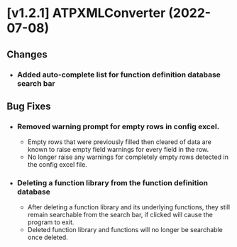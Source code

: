 # [v1.2.1] ATPXMLConverter (2022-07-08)

## **Changes**

- ### Added auto-complete list for function definition database search bar

## **Bug Fixes**

- ### Removed warning prompt for empty rows in config excel.

  - Empty rows that were previously filled then cleared of data are known to raise empty field warnings for every field in the row.
  - No longer raise any warnings for completely empty rows detected in the config excel file.

- ### Deleting a function library from the function definition database

  - After deleting a function library and its underlying functions, they still remain searchable from the search bar, if clicked will cause the program to exit.
  - Deleted function library and functions will no longer be searchable once deleted.
